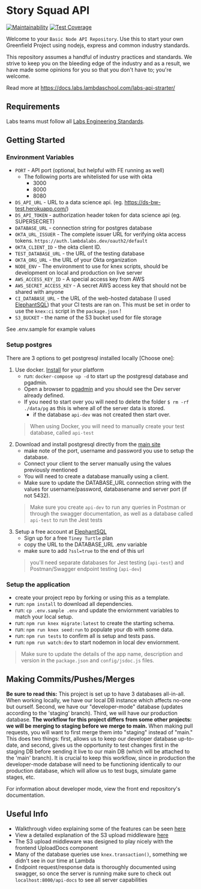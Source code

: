 # Story Squad API
[![Maintainability](https://api.codeclimate.com/v1/badges/6590d9f8cbab03268109/maintainability)](https://codeclimate.com/github/Lambda-School-Labs/Labs26-StorySquad-BE-TeamB/maintainability)  [![Test Coverage](https://api.codeclimate.com/v1/badges/6590d9f8cbab03268109/test_coverage)](https://codeclimate.com/github/Lambda-School-Labs/Labs26-StorySquad-BE-TeamB/test_coverage)


Welcome to your `Basic Node API Repository`. Use this to start your own Greenfield Project using nodejs, express and common industry standards.


This repository assumes a handful of industry practices and standards. We strive to keep you on the bleeding edge of the industry and as a result, we have made some opinions for you so that you don't have to; you're welcome.

Read more at <https://docs.labs.lambdaschool.com/labs-api-strarter/>

## Requirements

Labs teams must follow all [Labs Engineering Standards](https://labs.lambdaschool.com/topics/node-js/).

## Getting Started

### Environment Variables

- `PORT` - API port (optional, but helpful with FE running as well)
  - The following ports are whitelisted for use with okta
    - 3000
    - 8000
    - 8080
- `DS_API_URL` - URL to a data science api. (eg. <https://ds-bw-test.herokuapp.com/>)
- `DS_API_TOKEN` - authorization header token for data science api (eg. SUPERSECRET)
- `DATABASE_URL` - connection string for postgres database
- `OKTA_URL_ISSUER` - The complete issuer URL for verifying okta access tokens. `https://auth.lambdalabs.dev/oauth2/default`
- `OKTA_CLIENT_ID` - the okta client ID.
- `TEST_DATABASE_URL` - the URL of the testing database
- `OKTA_ORG_URL`  - the URL of your Okta organization
- `NODE_ENV` - The environment to use for knex scripts, should be development on local and production on live server
- `AWS_ACCESS_KEY_ID` - A special access key from AWS
- `AWS_SECRET_ACCESS_KEY` - A secret AWS access key that should not be shared with anyone
- `CI_DATABASE_URL` - the URL of the web-hosted database (I used [ElephantSQL](http://elephantsql.com)) that your CI tests are ran on. This must be set in order to use the `knex:ci` script in the `package.json` !
- `S3_BUCKET` - the name of the S3 bucket used for file storage

See .env.sample for example values

### Setup postgres

There are 3 options to get postgresql installed locally [Choose one]:

1. Use docker. [Install](https://docs.docker.com/get-docker/) for your platform
    - run: `docker-compose up -d` to start up the postgresql database and pgadmin.
    - Open a browser to [pgadmin](http://localhost:5050/) and you should see the Dev server already defined.
    - If you need to start over you will need to delete the folder `$ rm -rf ./data/pg` as this is where all of the server data is stored.
      - if the database `api-dev` was not created then start over.
    > When using Docker, you will need to manually create your test database, called `api-test`
2. Download and install postgresql directly from the [main site](https://www.postgresql.org/download/)
    - make note of the port, username and password you use to setup the database.
    - Connect your client to the server manually using the values previously mentioned
    - You will need to create a database manually using a client.
    - Make sure to update the DATABASE_URL connection string with the values for username/password, databasename and server port (if not 5432).
    > Make sure you create `api-dev` to run any queries in Postman or through the swagger documentation, as well as a database called `api-test` to run the Jest tests
3. Setup a free account at [ElephantSQL](https://www.elephantsql.com/plans.html)
    - Sign up for a free `Tiney Turtle` plan
    - copy the URL to the DATABASE_URL .env variable
    - make sure to add `?ssl=true` to the end of this url
    > you'll need separate databases for Jest testing (`api-test`) and Postman/Swagger endpoint testing (`api-dev`)

### Setup the application

- create your project repo by forking or using this as a template.
- run: `npm install` to download all dependencies.
- run: `cp .env.sample .env` and update the enviornment variables to match your local setup.
- run: `npm run knex migrate:latest` to create the starting schema.
- run: `npm run knex seed:run` to populate your db with some data.
- run: `npm run tests` to confirm all is setup and tests pass.
- run: `npm run watch:dev` to start nodemon in local dev enviornment.

> Make sure to update the details of the app name, description and version in
> the `package.json` and `config/jsdoc.js` files.


## Making Commits/Pushes/Merges
**Be sure to read this:** This project is set up to have 3 databases all-in-all.  When working locally, we have our local DB instance which affects no-one but ourself.  Second, we have our "developer-mode" database (updates according to the 'staging' branch).  Third, we will have our production database.  **The workflow for this project differs from some other projects: we will be merging to staging before we merge to main.**  When making pull requests, you will want to first merge them into "staging" instead of "main."  This does two things: first, allows us to keep our developer database up-to-date, and second, gives us the opportunity to test changes first in the staging DB before sending it live to our main DB (which will be attached to the 'main' branch).  It is crucial to keep this workflow, since in production the developer-mode database will need to be functioning identically to our production database, which will allow us to test bugs, simulate game stages, etc.

For information about developer mode, view the front end repository's documentation.
## Useful Info

- Walkthrough video explaining some of the features can be seen [here](https://www.youtube.com/watch?v=K5k19qWKHbI&feature=youtu.be)
- View a detailed explanation of the S3 upload middleware [here](https://medium.com/@bran.ramirez.don/s3-file-upload-from-antdesign-394b9ca05de2)
- The S3 upload middleware was designed to play nicely with the frontend UploadDocs component
- Many of the database queries use `knex.transaction()`, something we didn't see in our time at Lambda
- Endpoint request/response data is thoroughly documented using swagger, so once the server is running make sure to check out `localhost:8000/api-docs` to see all server capabilities
